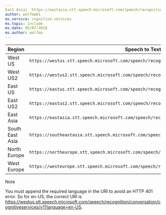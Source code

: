 ```yaml
---
East Asia| `https://eastasia.stt.speech.microsoft.com/speech/recognition/conversation/cognitiveservices/v1`
author: wolfma61
ms.service: cognitive-services
ms.topic: include
ms.date: 05/07/2018
ms.author: wolfma
---
```


Region|	Speech to Text endpoint
-|-
West US| `https://westus.stt.speech.microsoft.com/speech/recognition/conversation/cognitiveservices/v1`
West US2| `https://westus2.stt.speech.microsoft.com/speech/recognition/conversation/cognitiveservices/v1`
East US| `https://eastus.stt.speech.microsoft.com/speech/recognition/conversation/cognitiveservices/v1`
East US2| `https://eastus2.stt.speech.microsoft.com/speech/recognition/conversation/cognitiveservices/v1`
East Asia| `https://eastasia.stt.speech.microsoft.com/speech/recognition/conversation/cognitiveservices/v1`
South East Asia| `https://southeastasia.stt.speech.microsoft.com/speech/recognition/conversation/cognitiveservices/v1`
North Europe| `https://northeurope.stt.speech.microsoft.com/speech/recognition/conversation/cognitiveservices/v1`
West Europe| `https://westeurope.stt.speech.microsoft.com/speech/recognition/conversation/cognitiveservices/v1`


> [!NOTE]
> You must append the required language in the URI to avoid an HTTP 401 error. So for en-US, the correct URI is https://westus.stt.speech.microsoft.com/speech/recognition/conversation/cognitiveservices/v1?language=en-US.

